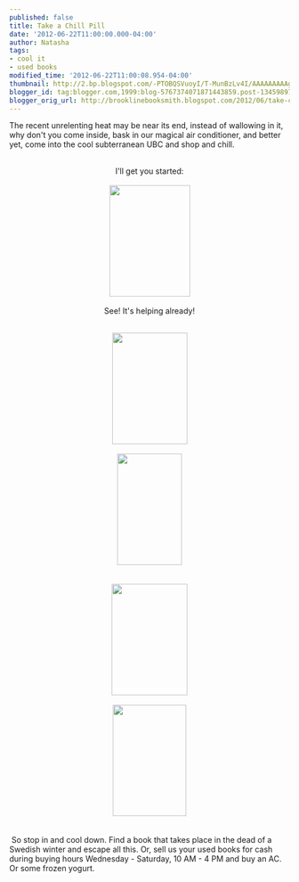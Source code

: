 ```yaml
---
published: false
title: Take a Chill Pill
date: '2012-06-22T11:00:00.000-04:00'
author: Natasha
tags:
- cool it
- used books
modified_time: '2012-06-22T11:00:08.954-04:00'
thumbnail: http://2.bp.blogspot.com/-PTOBQSVuoyI/T-MunBzLv4I/AAAAAAAAAgg/FH0Pt9Jj7Fc/s72-c/room_temp.jpg
blogger_id: tag:blogger.com,1999:blog-5767374071871443859.post-1345989773363828742
blogger_orig_url: http://brooklinebooksmith.blogspot.com/2012/06/take-chill-pill.html
---
```


The recent unrelenting heat may be near its end, instead of wallowing in it, why don't you come inside, bask in our magical air conditioner, and better yet, come into the cool subterranean UBC and shop and chill.<br /><br /><div style="text-align: center;">I'll get you started:</div><div class="separator" style="clear: both; text-align: -webkit-auto;"><br /></div><div class="separator" style="clear: both; text-align: center;"><a href="http://2.bp.blogspot.com/-PTOBQSVuoyI/T-MunBzLv4I/AAAAAAAAAgg/FH0Pt9Jj7Fc/s1600/room_temp.jpg" imageanchor="1" style="margin-left: 1em; margin-right: 1em;"><img border="0" height="200" src="http://2.bp.blogspot.com/-PTOBQSVuoyI/T-MunBzLv4I/AAAAAAAAAgg/FH0Pt9Jj7Fc/s200/room_temp.jpg" width="145" /></a></div><div class="separator" style="clear: both; text-align: center;"><br /></div><div class="separator" style="clear: both; text-align: center;">See! It's helping already!</div><a href="http://3.bp.blogspot.com/-n-uDxyA5wpk/T-MukGneJ5I/AAAAAAAAAgQ/9T7V3VPdp30/s1600/coldsassytree.jpg" imageanchor="1" style="clear: left; float: left; margin-bottom: 1em; margin-right: 1em;"><br /></a><br /><div class="separator" style="clear: both; text-align: center;"><a href="http://4.bp.blogspot.com/-aFz82OZiFLU/T-MuljLugZI/AAAAAAAAAgY/vQCohyzdhF8/s1600/lovecoldclimate.jpg" imageanchor="1" style="margin-left: 1em; margin-right: 1em;"><img border="0" height="200" src="http://4.bp.blogspot.com/-aFz82OZiFLU/T-MuljLugZI/AAAAAAAAAgY/vQCohyzdhF8/s200/lovecoldclimate.jpg" width="135" /></a></div><div class="separator" style="clear: both; text-align: center;"><br /></div><div class="separator" style="clear: both; text-align: center;"><a href="http://3.bp.blogspot.com/-Bx57VgCPb4c/T-MutyZTuRI/AAAAAAAAAgw/p-nZdm6i2GQ/s1600/coldcomfortfarm.jpg" imageanchor="1" style="margin-left: 1em; margin-right: 1em;"><img border="0" height="200" src="http://3.bp.blogspot.com/-Bx57VgCPb4c/T-MutyZTuRI/AAAAAAAAAgw/p-nZdm6i2GQ/s200/coldcomfortfarm.jpg" width="116" /></a></div><div class="separator" style="clear: both; text-align: center;"><br /></div><br /><div class="separator" style="clear: both; text-align: center;"><a href="http://3.bp.blogspot.com/-n-uDxyA5wpk/T-MukGneJ5I/AAAAAAAAAgQ/9T7V3VPdp30/s1600/coldsassytree.jpg" imageanchor="1" style="background-color: white; margin-left: 1em; margin-right: 1em;"><img border="0" height="200" src="http://3.bp.blogspot.com/-n-uDxyA5wpk/T-MukGneJ5I/AAAAAAAAAgQ/9T7V3VPdp30/s200/coldsassytree.jpg" width="136" /></a></div><div class="separator" style="clear: both; text-align: center;"><br /></div><div class="separator" style="clear: both; text-align: center;"><a href="http://3.bp.blogspot.com/-YCO1W028Itc/T-MusiuIVII/AAAAAAAAAgo/wpd875YdnZU/s1600/southpole.jpg" imageanchor="1" style="margin-left: 1em; margin-right: 1em;"><img border="0" height="200" src="http://3.bp.blogspot.com/-YCO1W028Itc/T-MusiuIVII/AAAAAAAAAgo/wpd875YdnZU/s200/southpole.jpg" width="132" /></a></div><div class="separator" style="clear: both; text-align: center;"><br /></div><br />&nbsp;<span style="background-color: white;">So stop in and cool down. Find a book that takes place in the dead of a Swedish winter and escape all this. Or, sell us your used books for cash during buying hours Wednesday - Saturday, 10 AM - 4 PM and buy an AC. Or some frozen yogurt.&nbsp;</span>